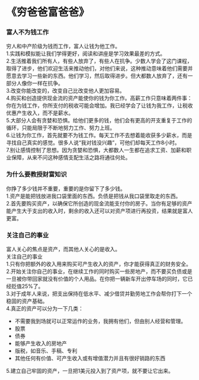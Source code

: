 # 《穷爸爸富爸爸》

### 富人不为钱工作

穷人和中产阶级为钱而工作，富人让钱为他工作。<br>
1.实践和模拟能让我们学得更好，阅读和讲座是学习效果最差的方式。<br>
2.生活推着我们所有人，有些人放弃了，有些人在抗争。少数人学会了这门课程，取得了进步，他们欢迎生活来推动他们，对他们来说，这种推动意味着他们需要并愿意去学习一些新的东西。他们学习，然后取得进步。但大都数人放弃了，还有一部分人像你一样在抗争。<br>
3.改变你能改变的，改变自己比改变他人更加容易。<br>
4.购买和创造提供现金流的资产能使你的钱为你工作。高薪工作只意味着两件事：你在为钱工作，你所支付的税收可能会增加。我已经学会了让钱为我工作，让税收优惠产生收入，而不是薪水。<br>
5.大部分人会有贪婪和恐惧。给他们更多的钱，他们会有更高的开支重复于工作的循环，只能局限于不断地努力工作、努力上班。<br>
6.让钱为你工作，首先就要不为钱工作。每天工作不去想着能收获多少薪水，而是寻找自己真实的感觉。很多人说“我对钱没兴趣”，可他们却每天工作8小时。<br>
7.别让感情控制了思想。因为贪婪和恐惧，大都数人一生都在追求工资、加薪和职业保障，从来不问这种感情支配生活之路将通往何处。


### 为什么要教授财富知识

你挣了多少钱并不重要，重要的是你留下了多少钱。<br>
1.资产是能把钱放进我口袋里面的东西。负债是把钱从我口袋里取走的东西。<br>
2.首先要购买资产，以确保它所创造的现金流能支付你的房子。当你有足够的资产能产生大于支出的收入时，剩余的收入还可以对资产项进行再投资，结果就是富人更富。<br>


### 关注自己的事业

富人关心的焦点是资产，而其他人关心的是收入。<br>
关注自己的事业<br>
1.只有你把额外的收入用来购买可产生收入的资产，你才能获得真正的财务安全。<br>
2.开始关注你自己的事业，在继续工作的同时购买一些房地产，而不要买负债或是一旦被你带回家就没有价值的个人用品。在你把一辆新车开出停车场的同时，它已经贬值25%了。<br>
3.对于成年人来说，把支出保持在低水平、减少借贷并勤劳地工作会帮你打下一个稳固的资产基础。<br>
4.真正的资产可以分为一下几类：
* 不需要我到场就可以正常运作的业务，我拥有他们，但由别人经营和管理。
* 股票
* 债券
* 能够产生收入的房地产
* 版税，如音乐、手稿、专利
* 其他任何有价值、可产生收入或有增值潜力并且有很好销路的东西<br>

5.建立自己牢固的资产，一旦把1美元投入到了资产项，就不要让它出来。

